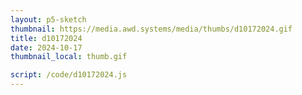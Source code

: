 ```yaml
---
layout: p5-sketch
thumbnail: https://media.awd.systems/media/thumbs/d10172024.gif
title: d10172024
date: 2024-10-17
thumbnail_local: thumb.gif

script: /code/d10172024.js
---
```


